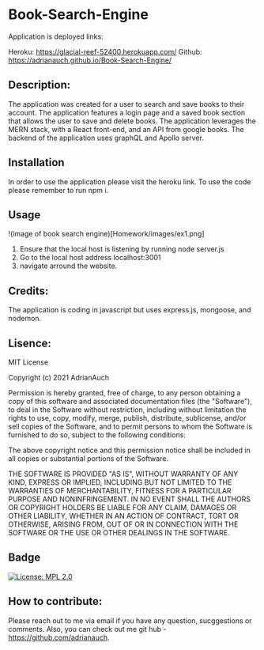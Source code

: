 # Book-Search-Engine

Application is deployed links:

Heroku: https://glacial-reef-52400.herokuapp.com/
Github: https://adrianauch.github.io/Book-Search-Engine/

## Description:

The application was created for a user to search and save books to their account. The application features a login page and a saved book section that allows the user to save and delete books. The application leverages the MERN stack, with a React front-end, and an API from google books. The backend of the application uses graphQL and Apollo server.

## Installation

In order to use the application please visit the heroku link. To use the code please remember to run npm i.

## Usage

!(image of book search engine)[Homework/images/ex1.png]

1. Ensure that the local host is listening by running node server.js
2. Go to the local host address localhost:3001
3. navigate arround the website.

## Credits:

The application is coding in javascript but uses express.js, mongoose, and nodemon.

## Lisence:

MIT License

Copyright (c) 2021 AdrianAuch

Permission is hereby granted, free of charge, to any person obtaining a copy
of this software and associated documentation files (the "Software"), to deal
in the Software without restriction, including without limitation the rights
to use, copy, modify, merge, publish, distribute, sublicense, and/or sell
copies of the Software, and to permit persons to whom the Software is
furnished to do so, subject to the following conditions:

The above copyright notice and this permission notice shall be included in all
copies or substantial portions of the Software.

THE SOFTWARE IS PROVIDED "AS IS", WITHOUT WARRANTY OF ANY KIND, EXPRESS OR
IMPLIED, INCLUDING BUT NOT LIMITED TO THE WARRANTIES OF MERCHANTABILITY,
FITNESS FOR A PARTICULAR PURPOSE AND NONINFRINGEMENT. IN NO EVENT SHALL THE
AUTHORS OR COPYRIGHT HOLDERS BE LIABLE FOR ANY CLAIM, DAMAGES OR OTHER
LIABILITY, WHETHER IN AN ACTION OF CONTRACT, TORT OR OTHERWISE, ARISING FROM,
OUT OF OR IN CONNECTION WITH THE SOFTWARE OR THE USE OR OTHER DEALINGS IN THE
SOFTWARE.

## Badge

[![License: MPL 2.0](https://img.shields.io/badge/License-MPL%202.0-brightgreen.svg)](https://opensource.org/licenses/MPL-2.0)

## How to contribute:

Please reach out to me via email if you have any question, sucggestions or comments. Also, you can check out me git hub - https://github.com/adrianauch.
